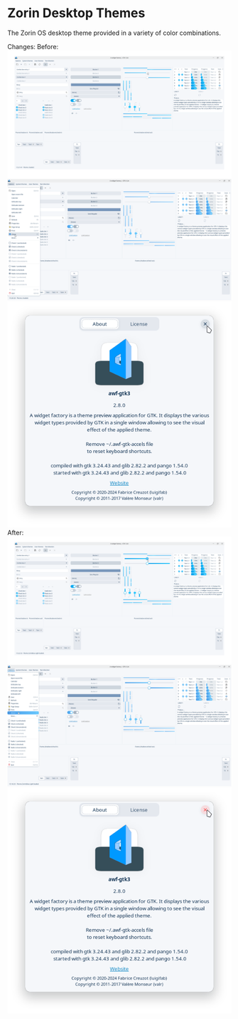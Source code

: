 # Zorin Desktop Themes

The Zorin OS desktop theme provided in a variety of color combinations.

Changes:
Before:![screenshot](./assets/Before/Screenshot_20241105_152210.png)![screenshot](./assets/Before/Screenshot_20241105_150739.png)![screenshot](./assets/Before/Screenshot_20241105_151559.png)
After:![screenshot](./assets/After/Screenshot_20241105_152245.png)![screenshot](./assets/After/Screenshot_20241105_151736.png)![screenshot](./assets/After/Screenshot_20241105_151924.png)
